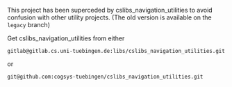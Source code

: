 This project has been superceded by cslibs_navigation_utilities to avoid confusion with other utility projects.
(The old version is available on the `legacy` branch)

Get cslibs_navigation_utilities from either

    gitlab@gitlab.cs.uni-tuebingen.de:libs/cslibs_navigation_utilities.git

or

    git@github.com:cogsys-tuebingen/cslibs_navigation_utilities.git

